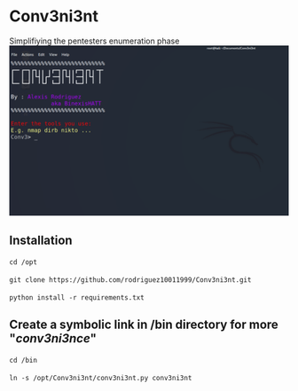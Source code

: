# Conv3ni3nt
Simplifiying the pentesters enumeration phase
![What is this](conv3ni3nt.png)
## Installation
```
cd /opt

git clone https://github.com/rodriguez10011999/Conv3ni3nt.git

python install -r requirements.txt
```
## Create a symbolic link in /bin directory for more "_conv3ni3nce_"
```
cd /bin

ln -s /opt/Conv3ni3nt/conv3ni3nt.py conv3ni3nt
```
